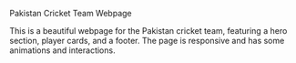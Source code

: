 Pakistan Cricket Team Webpage

This is a beautiful webpage for the Pakistan cricket team, featuring a hero section, player cards, and a footer. The page is responsive and has some animations and interactions.